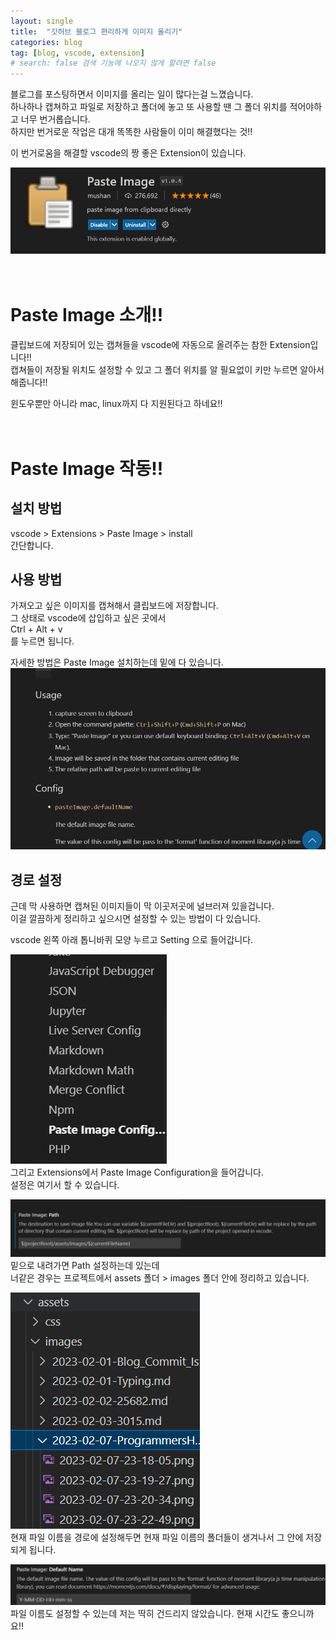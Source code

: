 ```yaml
---
layout: single
title:  "깃허브 블로그 편리하게 이미지 올리기"
categories: blog
tag: [blog, vscode, extension]
# search: false 검색 기능에 나오지 않게 할려면 false
---
```


블로그를 포스팅하면서 이미지를 올리는 일이 많다는걸 느꼈습니다. <br>
하나하나 캡쳐하고 파일로 저장하고 폴더에 놓고 또 사용할 땐 그 폴더 위치를 적어야하고 너무 번거롭습니다. <br>
하지만 번거로운 작업은 대개 똑똑한 사람들이 이미 해결했다는 것!! <br>

이 번거로움을 해결할 vscode의 짱 좋은 Extension이 있습니다. <br>

![](../../assets/images/2023-02-14-Blog_ImagePaste.md/2023-02-14-09-01-25.png)
<br><br><br>

# Paste Image 소개!!

클립보드에 저장되어 있는 캡쳐들을 vscode에 자동으로 올려주는 참한 Extension입니다!! <br>
캡쳐들이 저장될 위치도 설정할 수 있고 그 폴더 위치를 알 필요없이 키만 누르면 알아서 해줍니다!! <br>

윈도우뿐만 아니라 mac, linux까지 다 지원된다고 하네요!! <br><br><br>

# Paste Image 작동!!

## 설치 방법 
vscode > Extensions > Paste Image > install <br>
간단합니다. <br>

## 사용 방법
가져오고 싶은 이미지를 캡쳐해서 클립보드에 저장합니다. <br>
그 상태로 vscode에 삽입하고 싶은 곳에서 <br>
Ctrl + Alt + v  <br>
를 누르면 됩니다. <br>

자세한 방법은 Paste Image 설치하는데 밑에 다 있습니다. <br>
![](../../assets/images/2023-02-14-Blog_ImagePaste.md/2023-02-14-09-11-10.png)

## 경로 설정
근데 막 사용하면 캡쳐된 이미지들이 막 이곳저곳에 널브러져 있을겁니다. <br>
이걸 깔끔하게 정리하고 싶으시면 설정할 수 있는 방법이 다 있습니다. <br>

vscode 왼쪽 아래 톱니바퀴 모양 누르고 Setting 으로 들어갑니다. <br>

![](../../assets/images/2023-02-14-Blog_ImagePaste.md/2023-02-14-09-17-48.png) <br>
그리고 Extensions에서 Paste Image Configuration을 들어갑니다. <br>
설정은 여기서 할 수 있습니다. <br>

![](../../assets/images/2023-02-14-Blog_ImagePaste.md/2023-02-14-09-18-12.png) <br>
밑으로 내려가면 Path 설정하는데 있는데 <br>
너같은 경우는 프로젝트에서 assets 폴더 > images 폴더 안에 정리하고 있습니다. <br>

![](../../assets/images/2023-02-14-Blog_ImagePaste.md/2023-02-14-09-18-38.png) <br>
현재 파일 이름을 경로에 설정해두면 현재 파일 이름의 폴더들이 생겨나서 그 안에 저장되게 됩니다. <br>

![](../../assets/images/2023-02-14-Blog_ImagePaste.md/2023-02-14-09-19-12.png) <br>
파일 이름도 설정할 수 있는데 저는 딱히 건드리지 않았습니다. 현재 시간도 좋으니까요!! <br>
